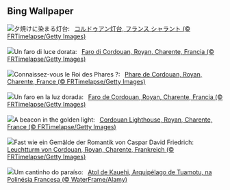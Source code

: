 ## Bing Wallpaper
![](https://www.bing.com/th?id=OHR.CordouanLighthouse_JA-JP7082673075_UHD.jpg&w=1000)夕焼けに染まる灯台:&nbsp;&ensp;[コルドゥアン灯台, フランス シャラント (© FRTimelapse/Getty Images)](https://www.bing.com/th?id=OHR.CordouanLighthouse_JA-JP7082673075_UHD.jpg)
<br><br/>
![](https://www.bing.com/th?id=OHR.CordouanLighthouse_IT-IT6579555278_UHD.jpg&w=1000)Un faro di luce dorata:&nbsp;&ensp;[Faro di Cordouan, Royan, Charente, Francia (© FRTimelapse/Getty Images)](https://www.bing.com/th?id=OHR.CordouanLighthouse_IT-IT6579555278_UHD.jpg)
<br><br/>
![](https://www.bing.com/th?id=OHR.CordouanLighthouse_FR-FR9014715232_UHD.jpg&w=1000)Connaissez-vous le Roi des Phares ?:&nbsp;&ensp;[Phare de Cordouan, Royan, Charente, France (© FRTimelapse/Getty Images)](https://www.bing.com/th?id=OHR.CordouanLighthouse_FR-FR9014715232_UHD.jpg)
<br><br/>
![](https://www.bing.com/th?id=OHR.CordouanLighthouse_ES-ES6838746502_UHD.jpg&w=1000)Un faro en la luz dorada:&nbsp;&ensp;[Faro de Cordouan, Royan, Charente, Francia (© FRTimelapse/Getty Images)](https://www.bing.com/th?id=OHR.CordouanLighthouse_ES-ES6838746502_UHD.jpg)
<br><br/>
![](https://www.bing.com/th?id=OHR.CordouanLighthouse_EN-GB6417431530_UHD.jpg&w=1000)A beacon in the golden light:&nbsp;&ensp;[Cordouan Lighthouse, Royan, Charente, France (© FRTimelapse/Getty Images)](https://www.bing.com/th?id=OHR.CordouanLighthouse_EN-GB6417431530_UHD.jpg)
<br><br/>
![](https://www.bing.com/th?id=OHR.CordouanLighthouse_DE-DE0586160414_UHD.jpg&w=1000)Fast wie ein Gemälde der Romantik von Caspar David Friedrich:&nbsp;&ensp;[Leuchtturm von Cordouan, Royan, Charente, Frankreich (© FRTimelapse/Getty Images)](https://www.bing.com/th?id=OHR.CordouanLighthouse_DE-DE0586160414_UHD.jpg)
<br><br/>
![](https://www.bing.com/th?id=OHR.Atoll_PT-BR4064286054_UHD.jpg&w=1000)Um cantinho do paraíso:&nbsp;&ensp;[Atol de Kauehi, Arquipélago de Tuamotu, na Polinésia Francesa (© WaterFrame/Alamy)](https://www.bing.com/th?id=OHR.Atoll_PT-BR4064286054_UHD.jpg)
<br><br/>
